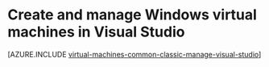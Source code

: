 <properties
   pageTitle="Create and manage Windows VMs in Visual Studio | Microsoft Azure"
   description="Create and manage Azure VMs running Windows in Visual Studio"
   services="visual-studio-online,virtual-machines-windows"
   documentationCenter="na"
   authors="TomArcher"
   manager="douge"
   editor="" />
<tags
   ms.service="virtual-machines-windows"
   ms.devlang="multiple"
   ms.topic="article"
   ms.tgt_pltfrm="vm-windows"
   ms.workload="na"
   ms.date="01/30/2016"
   ms.author="tarcher" />

# Create and manage Windows virtual machines in Visual Studio



[AZURE.INCLUDE [virtual-machines-common-classic-manage-visual-studio](../../includes/virtual-machines-common-classic-manage-visual-studio.md)]
